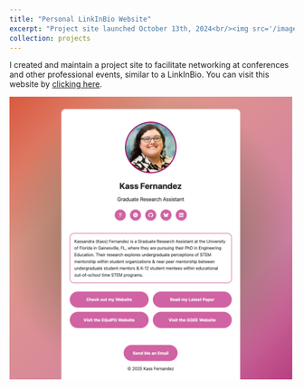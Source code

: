 ```yaml
---
title: "Personal LinkInBio Website"
excerpt: "Project site launched October 13th, 2024<br/><img src='/images/KassSTEM-Links.png' width=500>"
collection: projects
---
```


I created and maintain a project site to facilitate networking at conferences and other professional events, similar to a LinkInBio. You can visit this website by [clicking here](https://kassstem.github.io/linkinbio/).

<img src='/images/KassSTEM-Links.png' width=500>
